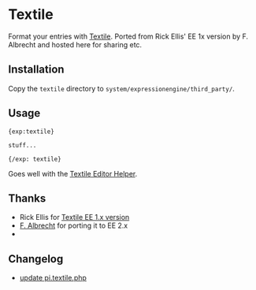 Textile
=============================

Format your entries with [Textile](http://textile.thresholdstate.com/). Ported from Rick Ellis' EE 1x version by F. Albrecht and hosted here for sharing etc.

Installation
-----------------------------

Copy the `textile` directory to `system/expressionengine/third_party/`.

Usage
-----------------------------

    {exp:textile}

    stuff...

    {/exp: textile}

Goes well with the [Textile Editor Helper](https://github.com/imagehat/ih.textile_editor.ee2_addon).

Thanks
-----------------------------

* Rick Ellis for [Textile EE 1.x version](http://expressionengine.com/downloads/details/textile/)
* [F. Albrecht](http://www.ideenhafen.de/) for porting it to EE 2.x
* 

Changelog
-----------------------------
* <a href="https://github.com/alistapart/ala-eecms/commit/b1e14906f06575f0e252053d2616a16e2a26db09">update pi.textile.php</a>

